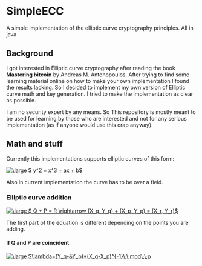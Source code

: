 # SimpleECC
A simple implementation of the elliptic curve cryptography principles. All in java

## Background
I got interested in Elliptic curve cryptography after reading the book **Mastering bitcoin** by  Andreas M. Antonopoulos. 
After trying to find some learning material online on how to make your own implementation I found the results lacking. 
So I decided to implement my own version of Elliptic curve math and key generation. I tried to make the implementation 
as clear as possible. 

I am no security expert by any means. So This repository is mostly meant to be used for learning by those who
 are interested and not for any serious implementation (as if anyone would use this crap anyway).
 
 
 ## Math and stuff
Currently this implementations supports elliptic curves of this form:

<a href="https://www.codecogs.com/eqnedit.php?latex=\dpi{100}&space;\fn_jvn&space;\large&space;$&space;y^2&space;=&space;x^3&space;&plus;&space;ax&space;&plus;&space;b$" target="_blank"><img src="https://latex.codecogs.com/gif.latex?\dpi{100}&space;\fn_jvn&space;\large&space;$&space;y^2&space;=&space;x^3&space;&plus;&space;ax&space;&plus;&space;b$" title="\large $ y^2 = x^3 + ax + b$" /></a>

Also in current implementation the curve has to be over a field.

### Elliptic curve addition
 <a href="https://www.codecogs.com/eqnedit.php?latex=\dpi{100}&space;\fn_jvn&space;\large&space;$&space;Q&space;&plus;&space;P&space;=&space;R&space;\rightarrow&space;(X_q,&space;Y_q)&space;&plus;&space;(X_p,&space;Y_p)&space;=&space;(X_r,&space;Y_r)$" target="_blank"><img src="https://latex.codecogs.com/gif.latex?\dpi{100}&space;\fn_jvn&space;\large&space;$&space;Q&space;&plus;&space;P&space;=&space;R&space;\rightarrow&space;(X_q,&space;Y_q)&space;&plus;&space;(X_p,&space;Y_p)&space;=&space;(X_r,&space;Y_r)$" title="\large $ Q + P = R \rightarrow (X_q, Y_q) + (X_p, Y_p) = (X_r, Y_r)$" /></a>
 
 The first part of the equation is different depending on the points you are adding.
 
 #### If Q and P are coincident
<a href="https://www.codecogs.com/eqnedit.php?latex=\dpi{100}&space;\fn_jvn&space;\large&space;$\lambda=(Y_q-&Y_p)*(X_q-X_p)^{-1}\;\;mod\;\;p" target="_blank"><img src="https://latex.codecogs.com/gif.latex?\dpi{100}&space;\fn_jvn&space;\large&space;$\lambda=(Y_q-&Y_p)*(X_q-X_p)^{-1}\;\;mod\;\;p" title="\large $\lambda=(Y_q-&Y_p)*(X_q-X_p)^{-1}\;\;mod\;\;p" /></a>
